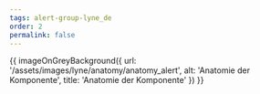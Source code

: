 ```yaml
---
tags: alert-group-lyne_de
order: 2
permalink: false
---
```


{{ imageOnGreyBackground({
  url: '/assets/images/lyne/anatomy/anatomy_alert',
  alt: 'Anatomie der Komponente',
  title: 'Anatomie der Komponente'
}) }}
